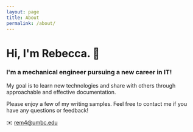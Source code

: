 ```yaml
---
layout: page
title: About
permalink: /about/
---
```


# Hi, I'm Rebecca. 👋

### I'm a mechanical engineer pursuing a new career in IT!

My goal is to learn new technologies and share with others through approachable and effective documentation.

Please enjoy a few of my writing samples. Feel free to contact me if you have any questions or feedback!

✉️ rem4@umbc.edu

<!-- ### My focus areas include:

- API documentation
- Developer documentation
- Tutorials
- Getting Started guides
- Reference documentation -->

<!-- This is the base Jekyll theme. You can find out more info about customizing your Jekyll theme, as well as basic Jekyll usage documentation at [jekyllrb.com](https://jekyllrb.com/)

You can find the source code for Minima at GitHub:
[jekyll][jekyll-organization] /
[minima](https://github.com/jekyll/minima)

You can find the source code for Jekyll at GitHub:
[jekyll][jekyll-organization] /
[jekyll](https://github.com/jekyll/jekyll)


[jekyll-organization]: https://github.com/jekyll -->
